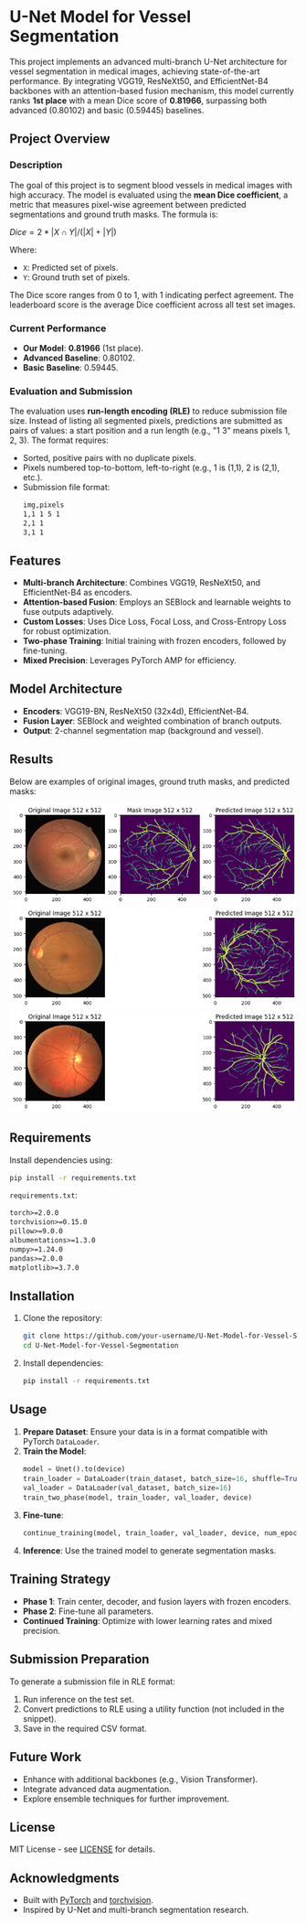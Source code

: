 # U-Net Model for Vessel Segmentation

This project implements an advanced multi-branch U-Net architecture for vessel segmentation in medical images, achieving state-of-the-art performance. By integrating VGG19, ResNeXt50, and EfficientNet-B4 backbones with an attention-based fusion mechanism, this model currently ranks **1st place** with a mean Dice score of **0.81966**, surpassing both advanced (0.80102) and basic (0.59445) baselines.

## Project Overview

### Description
The goal of this project is to segment blood vessels in medical images with high accuracy. The model is evaluated using the **mean Dice coefficient**, a metric that measures pixel-wise agreement between predicted segmentations and ground truth masks. The formula is:

$Dice = 2 * |X ∩ Y| / (|X| + |Y|)$


Where:
- `X`: Predicted set of pixels.
- `Y`: Ground truth set of pixels.

The Dice score ranges from 0 to 1, with 1 indicating perfect agreement. The leaderboard score is the average Dice coefficient across all test set images.

### Current Performance
- **Our Model**: **0.81966** (1st place).
- **Advanced Baseline**: 0.80102.
- **Basic Baseline**: 0.59445.

### Evaluation and Submission
The evaluation uses **run-length encoding (RLE)** to reduce submission file size. Instead of listing all segmented pixels, predictions are submitted as pairs of values: a start position and a run length (e.g., "1 3" means pixels 1, 2, 3). The format requires:
- Sorted, positive pairs with no duplicate pixels.
- Pixels numbered top-to-bottom, left-to-right (e.g., 1 is (1,1), 2 is (2,1), etc.).
- Submission file format:
  ```
  img,pixels
  1,1 1 5 1
  2,1 1
  3,1 1
  ```

## Features
- **Multi-branch Architecture**: Combines VGG19, ResNeXt50, and EfficientNet-B4 as encoders.
- **Attention-based Fusion**: Employs an SEBlock and learnable weights to fuse outputs adaptively.
- **Custom Losses**: Uses Dice Loss, Focal Loss, and Cross-Entropy Loss for robust optimization.
- **Two-phase Training**: Initial training with frozen encoders, followed by fine-tuning.
- **Mixed Precision**: Leverages PyTorch AMP for efficiency.

## Model Architecture
- **Encoders**: VGG19-BN, ResNeXt50 (32x4d), EfficientNet-B4.
- **Fusion Layer**: SEBlock and weighted combination of branch outputs.
- **Output**: 2-channel segmentation map (background and vessel).

## Results
Below are examples of original images, ground truth masks, and predicted masks:

![Original Image](images/output_1.png)  
![Ground Truth Mask](images/output_2.png)  
![Predicted Mask](images/output_3.png)

## Requirements
Install dependencies using:
```bash
pip install -r requirements.txt
```

`requirements.txt`:
```
torch>=2.0.0
torchvision>=0.15.0
pillow>=9.0.0
albumentations>=1.3.0
numpy>=1.24.0
pandas>=2.0.0
matplotlib>=3.7.0
```

## Installation
1. Clone the repository:
   ```bash
   git clone https://github.com/your-username/U-Net-Model-for-Vessel-Segmentation.git
   cd U-Net-Model-for-Vessel-Segmentation
   ```
2. Install dependencies:
   ```bash
   pip install -r requirements.txt
   ```

## Usage
1. **Prepare Dataset**: Ensure your data is in a format compatible with PyTorch `DataLoader`.
2. **Train the Model**:
   ```python
   model = Unet().to(device)
   train_loader = DataLoader(train_dataset, batch_size=16, shuffle=True)
   val_loader = DataLoader(val_dataset, batch_size=16)
   train_two_phase(model, train_loader, val_loader, device)
   ```
3. **Fine-tune**:
   ```python
   continue_training(model, train_loader, val_loader, device, num_epochs=40)
   ```
4. **Inference**: Use the trained model to generate segmentation masks.

## Training Strategy
- **Phase 1**: Train center, decoder, and fusion layers with frozen encoders.
- **Phase 2**: Fine-tune all parameters.
- **Continued Training**: Optimize with lower learning rates and mixed precision.

## Submission Preparation
To generate a submission file in RLE format:
1. Run inference on the test set.
2. Convert predictions to RLE using a utility function (not included in the snippet).
3. Save in the required CSV format.

## Future Work
- Enhance with additional backbones (e.g., Vision Transformer).
- Integrate advanced data augmentation.
- Explore ensemble techniques for further improvement.

## License
MIT License - see [LICENSE](LICENSE) for details.

## Acknowledgments
- Built with [PyTorch](https://pytorch.org/) and [torchvision](https://pytorch.org/vision/stable/index.html).
- Inspired by U-Net and multi-branch segmentation research.


